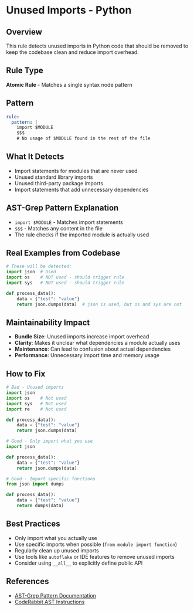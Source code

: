 # Unused Imports - Python

## Overview
This rule detects unused imports in Python code that should be removed to keep the codebase clean and reduce import overhead.

## Rule Type
**Atomic Rule** - Matches a single syntax node pattern

## Pattern
```yaml
rule:
  pattern: |
    import $MODULE
    $$$
    # No usage of $MODULE found in the rest of the file
```

## What It Detects
- Import statements for modules that are never used
- Unused standard library imports
- Unused third-party package imports
- Import statements that add unnecessary dependencies

## AST-Grep Pattern Explanation
- `import $MODULE` - Matches import statements
- `$$$` - Matches any content in the file
- The rule checks if the imported module is actually used

## Real Examples from Codebase
```python
# These will be detected:
import json  # Used
import os    # NOT used - should trigger rule
import sys   # NOT used - should trigger rule

def process_data():
    data = {"test": "value"}
    return json.dumps(data)  # json is used, but os and sys are not
```

## Maintainability Impact
- **Bundle Size**: Unused imports increase import overhead
- **Clarity**: Makes it unclear what dependencies a module actually uses
- **Maintenance**: Can lead to confusion about actual dependencies
- **Performance**: Unnecessary import time and memory usage

## How to Fix
```python
# Bad - Unused imports
import json
import os    # Not used
import sys   # Not used
import re    # Not used

def process_data():
    data = {"test": "value"}
    return json.dumps(data)

# Good - Only import what you use
import json

def process_data():
    data = {"test": "value"}
    return json.dumps(data)

# Good - Import specific functions
from json import dumps

def process_data():
    data = {"test": "value"}
    return dumps(data)
```

## Best Practices
- Only import what you actually use
- Use specific imports when possible (`from module import function`)
- Regularly clean up unused imports
- Use tools like `autoflake` or IDE features to remove unused imports
- Consider using `__all__` to explicitly define public API

## References
- [AST-Grep Pattern Documentation](https://ast-grep.github.io/guide/rule-config.html)
- [CodeRabbit AST Instructions](https://docs.coderabbit.ai/guides/review-instructions#abstract-syntax-tree-ast-based-instructions)
